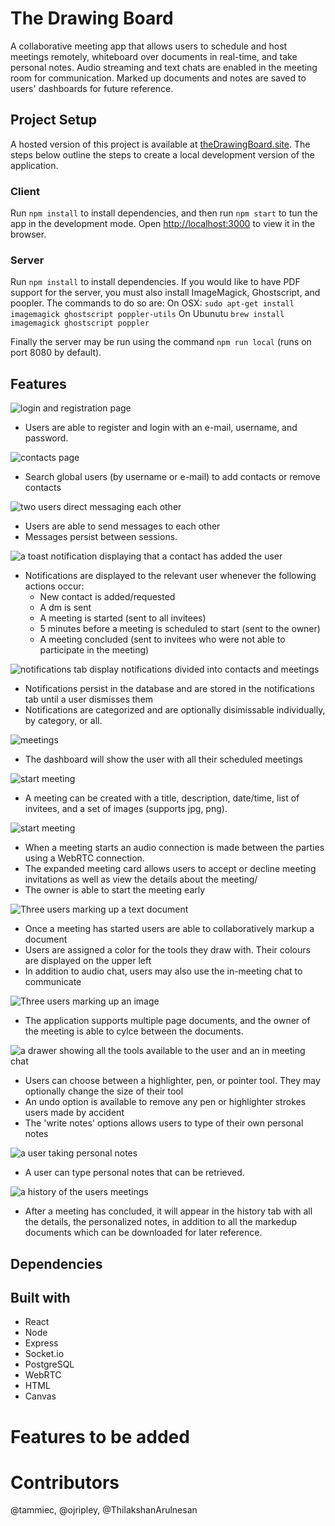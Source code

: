 # The Drawing Board
A collaborative meeting app that allows users to schedule and host meetings remotely, whiteboard over documents in real-time, and take personal notes. Audio streaming and text chats are enabled in the meeting room for communication. Marked up documents and notes are saved to users' dashboards for future reference. 

## Project Setup
A hosted version of this project is available at [theDrawingBoard.site](https://www.thedrawingboard.site/). The steps below outline the steps to create a local development version of the application.

### Client

Run `npm install` to install dependencies, and then run `npm start` to tun the app in the development mode.
Open [http://localhost:3000](http://localhost:3000) to view it in the browser.

### Server
Run `npm install` to install dependencies. If you would like to have PDF support for the server, you must also install ImageMagick, Ghostscript, and poopler. The commands to do so are:
On OSX:
`sudo apt-get install imagemagick ghostscript poppler-utils`
On Ubunutu 
`brew install imagemagick ghostscript poppler`

Finally the server may be run using the command `npm run local` (runs on port 8080 by default).

## Features

![login and registration page](/doc/login_registration.png)
- Users are able to register and login with an e-mail, username, and password.

![contacts page](/doc/contacts.png)
- Search global users (by username or e-mail) to add contacts or remove contacts

![two users direct messaging each other](/doc/dm.png)
- Users are able to send messages to each other
- Messages persist between sessions.

![a toast notification displaying that a contact has added the user](/doc/toast.png)
- Notifications are displayed to the relevant user whenever the following actions occur:
  - New contact is added/requested
  - A dm is sent
  - A meeting is started (sent to all invitees)
  - 5 minutes before a meeting is scheduled to start (sent to the owner)
  - A meeting concluded (sent to invitees who were not able to participate in the meeting)

![notifications tab display notifications divided into contacts and meetings](/doc/notifications.png)
- Notifications persist in the database and are stored in the notifications tab until a user dismisses them
- Notifications are categorized and are optionally disimissable individually, by category, or all.

![meetings](/doc/meetings.png)
- The dashboard will show the user with all their scheduled meetings

![start meeting](/doc/create_meeting.png)
- A meeting can be created with a title, description, date/time, list of invitees, and a set of images (supports jpg, png).

![start meeting](/doc/expanded_meeting.png)
- When a meeting starts an audio connection is made between the parties using a WebRTC connection.
- The expanded meeting card allows users to accept or decline meeting invitations as well as view the details about the meeting/
- The owner is able to start the meeting early

![Three users marking up a text document](/doc/meeting1.png)
- Once a meeting has started users are able to collaboratively markup a document
- Users are assigned a color for the tools they draw with. Their colours are displayed on the upper left
- In addition to audio chat, users may also use the in-meeting chat to communicate

![Three users marking up an image](/doc/meeting2.png)
- The application supports multiple page documents, and the owner of the meeting is able to cylce between the documents.

![a drawer showing all the tools available to the user and an in meeting chat](/doc/tools.png)
- Users can choose between a highlighter, pen, or pointer tool. They may optionally change the size of their tool
- An undo option is available to remove any pen or highlighter strokes users made by accident
- The 'write notes' options allows users to type of their own personal notes

![a user taking personal notes](/doc/pointer_and_notes.png)
- A user can type personal notes that can be retrieved.

![a history of the users meetings](/doc/history.png)
- After a meeting has concluded, it will appear in the history tab with all the details, the personalized notes, in addition to all the markedup documents which can be downloaded for later reference.



## Dependencies

## Built with
- React
- Node
- Express
- Socket.io
- PostgreSQL
- WebRTC
- HTML
- Canvas

# Features to be added

# Contributors
@tammiec, @ojripley, @ThilakshanArulnesan
